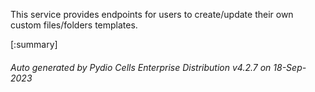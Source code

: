 






This service provides endpoints for users to create/update their own custom files/folders templates.

[:summary]

###### Auto generated by Pydio Cells Enterprise Distribution v4.2.7 on 18-Sep-2023
